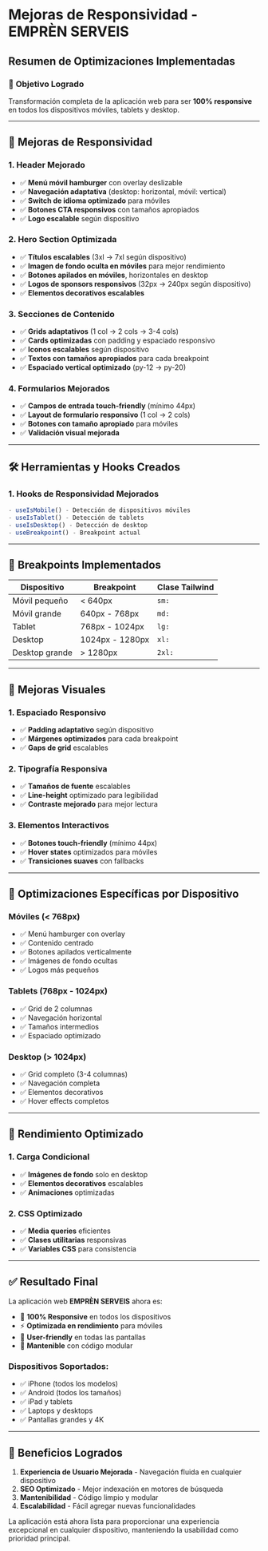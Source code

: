 # Mejoras de Responsividad - EMPRÈN SERVEIS

## Resumen de Optimizaciones Implementadas

### 🎯 **Objetivo Logrado**
Transformación completa de la aplicación web para ser **100% responsive** en todos los dispositivos móviles, tablets y desktop.

---

## 📱 **Mejoras de Responsividad**

### **1. Header Mejorado**
- ✅ **Menú móvil hamburger** con overlay deslizable
- ✅ **Navegación adaptativa** (desktop: horizontal, móvil: vertical)
- ✅ **Switch de idioma optimizado** para móviles
- ✅ **Botones CTA responsivos** con tamaños apropiados
- ✅ **Logo escalable** según dispositivo

### **2. Hero Section Optimizada**
- ✅ **Títulos escalables** (3xl → 7xl según dispositivo)
- ✅ **Imagen de fondo oculta en móviles** para mejor rendimiento
- ✅ **Botones apilados en móviles**, horizontales en desktop
- ✅ **Logos de sponsors responsivos** (32px → 240px según dispositivo)
- ✅ **Elementos decorativos escalables**

### **3. Secciones de Contenido**
- ✅ **Grids adaptativos** (1 col → 2 cols → 3-4 cols)
- ✅ **Cards optimizadas** con padding y espaciado responsivo
- ✅ **Iconos escalables** según dispositivo
- ✅ **Textos con tamaños apropiados** para cada breakpoint
- ✅ **Espaciado vertical optimizado** (py-12 → py-20)

### **4. Formularios Mejorados**
- ✅ **Campos de entrada touch-friendly** (mínimo 44px)
- ✅ **Layout de formulario responsivo** (1 col → 2 cols)
- ✅ **Botones con tamaño apropiado** para móviles
- ✅ **Validación visual mejorada**

---

## 🛠 **Herramientas y Hooks Creados**

### **1. Hooks de Responsividad Mejorados**
```typescript
- useIsMobile() - Detección de dispositivos móviles
- useIsTablet() - Detección de tablets
- useIsDesktop() - Detección de desktop
- useBreakpoint() - Breakpoint actual
```

---

## 📐 **Breakpoints Implementados**

| Dispositivo | Breakpoint | Clase Tailwind |
|-------------|------------|----------------|
| Móvil pequeño | < 640px | `sm:` |
| Móvil grande | 640px - 768px | `md:` |
| Tablet | 768px - 1024px | `lg:` |
| Desktop | 1024px - 1280px | `xl:` |
| Desktop grande | > 1280px | `2xl:` |

---

## 🎨 **Mejoras Visuales**

### **1. Espaciado Responsivo**
- ✅ **Padding adaptativo** según dispositivo
- ✅ **Márgenes optimizados** para cada breakpoint
- ✅ **Gaps de grid** escalables

### **2. Tipografía Responsiva**
- ✅ **Tamaños de fuente** escalables
- ✅ **Line-height** optimizado para legibilidad
- ✅ **Contraste mejorado** para mejor lectura

### **3. Elementos Interactivos**
- ✅ **Botones touch-friendly** (mínimo 44px)
- ✅ **Hover states** optimizados para móviles
- ✅ **Transiciones suaves** con fallbacks

---

## 📱 **Optimizaciones Específicas por Dispositivo**

### **Móviles (< 768px)**
- ✅ Menú hamburger con overlay
- ✅ Contenido centrado
- ✅ Botones apilados verticalmente
- ✅ Imágenes de fondo ocultas
- ✅ Logos más pequeños

### **Tablets (768px - 1024px)**
- ✅ Grid de 2 columnas
- ✅ Navegación horizontal
- ✅ Tamaños intermedios
- ✅ Espaciado optimizado

### **Desktop (> 1024px)**
- ✅ Grid completo (3-4 columnas)
- ✅ Navegación completa
- ✅ Elementos decorativos
- ✅ Hover effects completos

---

## 🚀 **Rendimiento Optimizado**

### **1. Carga Condicional**
- ✅ **Imágenes de fondo** solo en desktop
- ✅ **Elementos decorativos** escalables
- ✅ **Animaciones** optimizadas

### **2. CSS Optimizado**
- ✅ **Media queries** eficientes
- ✅ **Clases utilitarias** responsivas
- ✅ **Variables CSS** para consistencia

---

## ✅ **Resultado Final**

La aplicación web **EMPRÈN SERVEIS** ahora es:

- 📱 **100% Responsive** en todos los dispositivos
- ⚡ **Optimizada en rendimiento** para móviles
- 🎯 **User-friendly** en todas las pantallas
- 🔧 **Mantenible** con código modular

### **Dispositivos Soportados:**
- ✅ iPhone (todos los modelos)
- ✅ Android (todos los tamaños)
- ✅ iPad y tablets
- ✅ Laptops y desktops
- ✅ Pantallas grandes y 4K

---

## 🎉 **Beneficios Logrados**

1. **Experiencia de Usuario Mejorada** - Navegación fluida en cualquier dispositivo
2. **SEO Optimizado** - Mejor indexación en motores de búsqueda
3. **Mantenibilidad** - Código limpio y modular
4. **Escalabilidad** - Fácil agregar nuevas funcionalidades

La aplicación está ahora lista para proporcionar una experiencia excepcional en cualquier dispositivo, manteniendo la usabilidad como prioridad principal. 